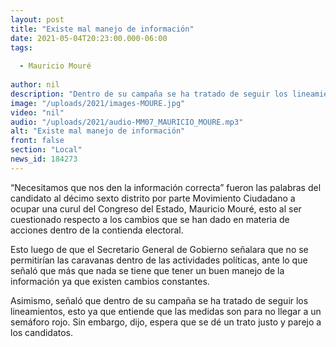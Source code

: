 ```yaml
---
layout: post
title: "Existe mal manejo de información"
date: 2021-05-04T20:23:00.000-06:00
tags:
  
  - Mauricio Mouré
  
author: nil
description: "Dentro de su campaña se ha tratado de seguir los lineamientos."
image: "/uploads/2021/images-MOURE.jpg"
video: "nil"
audio: "/uploads/2021/audio-MM07_MAURICIO_MOURE.mp3"
alt: "Existe mal manejo de información"
front: false
section: "Local"
news_id: 184273
---
```


“Necesitamos que nos den la información correcta” fueron las palabras del candidato al décimo sexto distrito por parte Movimiento Ciudadano a ocupar una curul del Congreso del Estado, Mauricio Mouré, esto al ser cuestionado respecto a los cambios que se han dado en materia de acciones dentro de la contienda electoral.

Esto luego de que el Secretario General de Gobierno señalara que no se permitirían las caravanas dentro de las actividades políticas, ante lo que señaló que más que nada se tiene que tener un buen manejo de la información ya que existen cambios constantes.

Asimismo, señaló que dentro de su campaña se ha tratado de seguir los lineamientos, esto ya que entiende que las medidas son para no llegar a un semáforo rojo. Sin embargo, dijo, espera que se dé un trato justo y parejo a los candidatos.